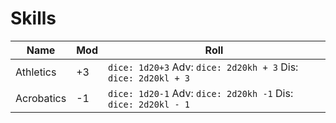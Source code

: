 
# Skills

| Name       | Mod | Roll                                                           |
| ---------- | --- | -------------------------------------------------------------- |
| Athletics  | +3  | `dice: 1d20+3` Adv: `dice: 2d20kh + 3` Dis: `dice: 2d20kl + 3` |
| Acrobatics | -1  | `dice: 1d20-1` Adv: `dice: 2d20kh -1` Dis: `dice: 2d20kl - 1`  |
